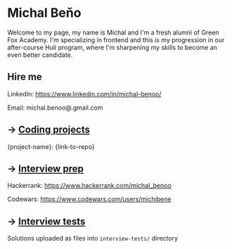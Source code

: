 # Michal Beňo

Welcome to my page, my name is Michal and I'm a fresh alumni of Green Fox Academy. I'm specializing in frontend and this is my progression in our after-course Huli program, where I'm sharpening my skills to become an even better candidate.

## Hire me
LinkedIn: https://www.linkedin.com/in/michal-benoo/

Email: michal.benoo@.gmail.com

## &rarr; [Coding projects](https://github.com/green-fox-academy/definitions/tree/master/project-phase/huli/coding-projects)

{project-name}: {link-to-repo}

## &rarr; [Interview prep](https://github.com/green-fox-academy/teaching-materials/tree/master/interview)

Hackerrank: https://www.hackerrank.com/michal_benoo

Codewars: https://www.codewars.com/users/michibene

## &rarr; [Interview tests](https://github.com/green-fox-academy/teaching-materials/tree/master/project-phase/tech-interview-tests)

Solutions uploaded as files into `interview-tests/` directory


